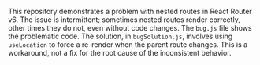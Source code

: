 This repository demonstrates a problem with nested routes in React Router v6.  The issue is intermittent; sometimes nested routes render correctly, other times they do not, even without code changes. The `bug.js` file shows the problematic code.  The solution, in `bugSolution.js`, involves using `useLocation` to force a re-render when the parent route changes.  This is a workaround, not a fix for the root cause of the inconsistent behavior.